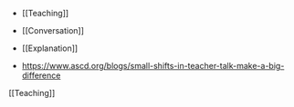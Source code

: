   - [[Teaching]]
  - [[Conversation]]
  - [[Explanation]]

  - https://www.ascd.org/blogs/small-shifts-in-teacher-talk-make-a-big-difference

[[Teaching]]